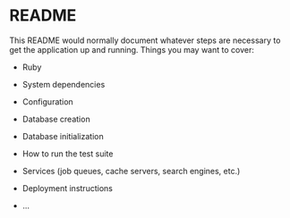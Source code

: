 # README

This README would normally document whatever steps are necessary to get the
application up and running.
Things you may want to cover:
* Ruby

* System dependencies

* Configuration

* Database creation

* Database initialization

* How to run the test suite

* Services (job queues, cache servers, search engines, etc.)

* Deployment instructions

* ...
